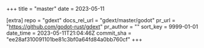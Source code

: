 +++
title = "master"
date = 2023-05-11

[extra]
repo = "gdext"
docs_rel_url = "gdext/master/godot"
pr_url = "https://github.com/godot-rust/gdext"
pr_author = ""
sort_key = 9999-01-01
date_time = 2023-05-11T21:04:46Z
commit_sha = "ee28af310091101be81c3bf0a64fd84a0bb760cf"
+++


